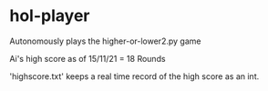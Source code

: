 # hol-player
Autonomously plays the higher-or-lower2.py game

Ai's high score as of 15/11/21 = 18 Rounds

'highscore.txt' keeps a real time record of the high score as an int.